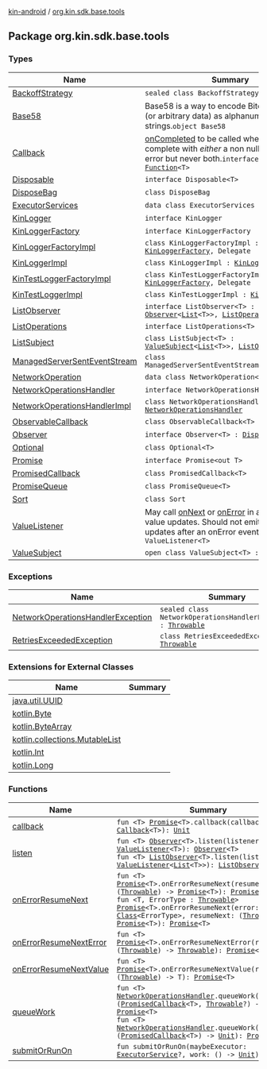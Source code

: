 [kin-android](../index.md) / [org.kin.sdk.base.tools](./index.md)

## Package org.kin.sdk.base.tools

### Types

| Name | Summary |
|---|---|
| [BackoffStrategy](-backoff-strategy/index.md) | `sealed class BackoffStrategy` |
| [Base58](-base58/index.md) | Base58 is a way to encode Bitcoin addresses (or arbitrary data) as alphanumeric strings.`object Base58` |
| [Callback](-callback/index.md) | [onCompleted](-callback/on-completed.md) to be called when callback is complete with *either* a non null value or an error but never both.`interface Callback<T> : `[`Function`](https://kotlinlang.org/api/latest/jvm/stdlib/kotlin/-function/index.html)`<T>` |
| [Disposable](-disposable/index.md) | `interface Disposable<T>` |
| [DisposeBag](-dispose-bag/index.md) | `class DisposeBag` |
| [ExecutorServices](-executor-services/index.md) | `data class ExecutorServices` |
| [KinLogger](-kin-logger/index.md) | `interface KinLogger` |
| [KinLoggerFactory](-kin-logger-factory/index.md) | `interface KinLoggerFactory` |
| [KinLoggerFactoryImpl](-kin-logger-factory-impl/index.md) | `class KinLoggerFactoryImpl : `[`KinLoggerFactory`](-kin-logger-factory/index.md)`, Delegate` |
| [KinLoggerImpl](-kin-logger-impl/index.md) | `class KinLoggerImpl : `[`KinLogger`](-kin-logger/index.md) |
| [KinTestLoggerFactoryImpl](-kin-test-logger-factory-impl/index.md) | `class KinTestLoggerFactoryImpl : `[`KinLoggerFactory`](-kin-logger-factory/index.md)`, Delegate` |
| [KinTestLoggerImpl](-kin-test-logger-impl/index.md) | `class KinTestLoggerImpl : `[`KinLogger`](-kin-logger/index.md) |
| [ListObserver](-list-observer/index.md) | `interface ListObserver<T> : `[`Observer`](-observer/index.md)`<`[`List`](https://kotlinlang.org/api/latest/jvm/stdlib/kotlin.collections/-list/index.html)`<T>>, `[`ListOperations`](-list-operations/index.md)`<T>` |
| [ListOperations](-list-operations/index.md) | `interface ListOperations<T>` |
| [ListSubject](-list-subject/index.md) | `class ListSubject<T> : `[`ValueSubject`](-value-subject/index.md)`<`[`List`](https://kotlinlang.org/api/latest/jvm/stdlib/kotlin.collections/-list/index.html)`<T>>, `[`ListObserver`](-list-observer/index.md)`<T>` |
| [ManagedServerSentEventStream](-managed-server-sent-event-stream/index.md) | `class ManagedServerSentEventStream<ResponseType>` |
| [NetworkOperation](-network-operation/index.md) | `data class NetworkOperation<ResponseType>` |
| [NetworkOperationsHandler](-network-operations-handler/index.md) | `interface NetworkOperationsHandler` |
| [NetworkOperationsHandlerImpl](-network-operations-handler-impl/index.md) | `class NetworkOperationsHandlerImpl : `[`NetworkOperationsHandler`](-network-operations-handler/index.md) |
| [ObservableCallback](-observable-callback/index.md) | `class ObservableCallback<T>` |
| [Observer](-observer/index.md) | `interface Observer<T> : `[`Disposable`](-disposable/index.md)`<T>` |
| [Optional](-optional/index.md) | `class Optional<T>` |
| [Promise](-promise/index.md) | `interface Promise<out T>` |
| [PromisedCallback](-promised-callback/index.md) | `class PromisedCallback<T>` |
| [PromiseQueue](-promise-queue/index.md) | `class PromiseQueue<T>` |
| [Sort](-sort/index.md) | `class Sort` |
| [ValueListener](-value-listener/index.md) | May call [onNext](-value-listener/on-next.md) or [onError](-value-listener/on-error.md) in a sequence of value updates. Should not emit onNext updates after an onError event.`interface ValueListener<T>` |
| [ValueSubject](-value-subject/index.md) | `open class ValueSubject<T> : `[`Observer`](-observer/index.md)`<T>` |

### Exceptions

| Name | Summary |
|---|---|
| [NetworkOperationsHandlerException](-network-operations-handler-exception/index.md) | `sealed class NetworkOperationsHandlerException : `[`Throwable`](https://kotlinlang.org/api/latest/jvm/stdlib/kotlin/-throwable/index.html) |
| [RetriesExceededException](-retries-exceeded-exception/index.md) | `class RetriesExceededException : `[`Throwable`](https://kotlinlang.org/api/latest/jvm/stdlib/kotlin/-throwable/index.html) |

### Extensions for External Classes

| Name | Summary |
|---|---|
| [java.util.UUID](java.util.-u-u-i-d/index.md) |  |
| [kotlin.Byte](kotlin.-byte/index.md) |  |
| [kotlin.ByteArray](kotlin.-byte-array/index.md) |  |
| [kotlin.collections.MutableList](kotlin.collections.-mutable-list/index.md) |  |
| [kotlin.Int](kotlin.-int/index.md) |  |
| [kotlin.Long](kotlin.-long/index.md) |  |

### Functions

| Name | Summary |
|---|---|
| [callback](callback.md) | `fun <T> `[`Promise`](-promise/index.md)`<T>.callback(callback: `[`Callback`](-callback/index.md)`<T>): `[`Unit`](https://kotlinlang.org/api/latest/jvm/stdlib/kotlin/-unit/index.html) |
| [listen](listen.md) | `fun <T> `[`Observer`](-observer/index.md)`<T>.listen(listener: `[`ValueListener`](-value-listener/index.md)`<T>): `[`Observer`](-observer/index.md)`<T>`<br>`fun <T> `[`ListObserver`](-list-observer/index.md)`<T>.listen(listener: `[`ValueListener`](-value-listener/index.md)`<`[`List`](https://kotlinlang.org/api/latest/jvm/stdlib/kotlin.collections/-list/index.html)`<T>>): `[`ListObserver`](-list-observer/index.md)`<T>` |
| [onErrorResumeNext](on-error-resume-next.md) | `fun <T> `[`Promise`](-promise/index.md)`<T>.onErrorResumeNext(resumeNext: (`[`Throwable`](https://kotlinlang.org/api/latest/jvm/stdlib/kotlin/-throwable/index.html)`) -> `[`Promise`](-promise/index.md)`<T>): `[`Promise`](-promise/index.md)`<T>`<br>`fun <T, ErrorType : `[`Throwable`](https://kotlinlang.org/api/latest/jvm/stdlib/kotlin/-throwable/index.html)`> `[`Promise`](-promise/index.md)`<T>.onErrorResumeNext(error: `[`Class`](https://docs.oracle.com/javase/6/docs/api/java/lang/Class.html)`<ErrorType>, resumeNext: (`[`Throwable`](https://kotlinlang.org/api/latest/jvm/stdlib/kotlin/-throwable/index.html)`) -> `[`Promise`](-promise/index.md)`<T>): `[`Promise`](-promise/index.md)`<T>` |
| [onErrorResumeNextError](on-error-resume-next-error.md) | `fun <T> `[`Promise`](-promise/index.md)`<T>.onErrorResumeNextError(resumeNext: (`[`Throwable`](https://kotlinlang.org/api/latest/jvm/stdlib/kotlin/-throwable/index.html)`) -> `[`Throwable`](https://kotlinlang.org/api/latest/jvm/stdlib/kotlin/-throwable/index.html)`): `[`Promise`](-promise/index.md)`<T>` |
| [onErrorResumeNextValue](on-error-resume-next-value.md) | `fun <T> `[`Promise`](-promise/index.md)`<T>.onErrorResumeNextValue(resumeNext: (`[`Throwable`](https://kotlinlang.org/api/latest/jvm/stdlib/kotlin/-throwable/index.html)`) -> T): `[`Promise`](-promise/index.md)`<T>` |
| [queueWork](queue-work.md) | `fun <T> `[`NetworkOperationsHandler`](-network-operations-handler/index.md)`.queueWork(work: (`[`PromisedCallback`](-promised-callback/index.md)`<T>, `[`Throwable`](https://kotlinlang.org/api/latest/jvm/stdlib/kotlin/-throwable/index.html)`?) -> `[`Unit`](https://kotlinlang.org/api/latest/jvm/stdlib/kotlin/-unit/index.html)`): `[`Promise`](-promise/index.md)`<T>`<br>`fun <T> `[`NetworkOperationsHandler`](-network-operations-handler/index.md)`.queueWork(work: (`[`PromisedCallback`](-promised-callback/index.md)`<T>) -> `[`Unit`](https://kotlinlang.org/api/latest/jvm/stdlib/kotlin/-unit/index.html)`): `[`Promise`](-promise/index.md)`<T>` |
| [submitOrRunOn](submit-or-run-on.md) | `fun submitOrRunOn(maybeExecutor: `[`ExecutorService`](https://docs.oracle.com/javase/6/docs/api/java/util/concurrent/ExecutorService.html)`?, work: () -> `[`Unit`](https://kotlinlang.org/api/latest/jvm/stdlib/kotlin/-unit/index.html)`): `[`Any`](https://kotlinlang.org/api/latest/jvm/stdlib/kotlin/-any/index.html) |
